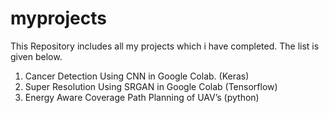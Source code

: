 # myprojects
This Repository includes all my projects which i have completed. The list is given below.

1) Cancer Detection Using CNN in Google Colab. (Keras)
2) Super Resolution Using SRGAN in Google Colab (Tensorflow) 
3) Energy Aware Coverage Path Planning of UAV’s (python)



